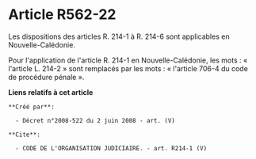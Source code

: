 # Article R562-22

Les dispositions des articles R. 214-1 à R. 214-6 sont applicables en Nouvelle-Calédonie. 

Pour l'application de l'article R. 214-1 en Nouvelle-Calédonie, les mots : « l'article L. 214-2 » sont remplacés par les
mots : « l'article 706-4 du code de procédure pénale ».

**Liens relatifs à cet article**

	**Créé par**:

	  - Décret n°2008-522 du 2 juin 2008 - art. (V)

	**Cite**:

	  - CODE DE L'ORGANISATION JUDICIAIRE. - art. R214-1 (V)
